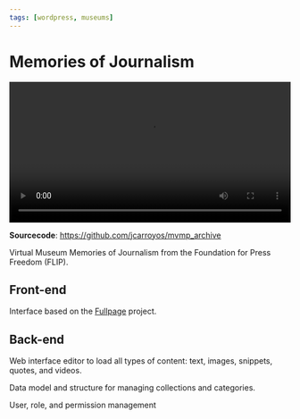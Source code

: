 ```yaml
---
tags: [wordpress, museums]
---
```

# Memories of Journalism
<video width="100%" controls>
    <source src="https://jcarroyos-uploads.s3.amazonaws.com/gh-videos/mvmp_archive.mp4" type="video/mp4"></source>
    Virtual Museum Memories of Journalism
</video>

**Sourcecode**: https://github.com/jcarroyos/mvmp_archive


Virtual Museum Memories of Journalism from the Foundation for Press Freedom (FLIP).

## Front-end

Interface based on the [Fullpage](https://github.com/alvarotrigo/fullPage.js) project.

## Back-end

Web interface editor to load all types of content: text, images, snippets, quotes, and videos.

Data model and structure for managing collections and categories.

User, role, and permission management
